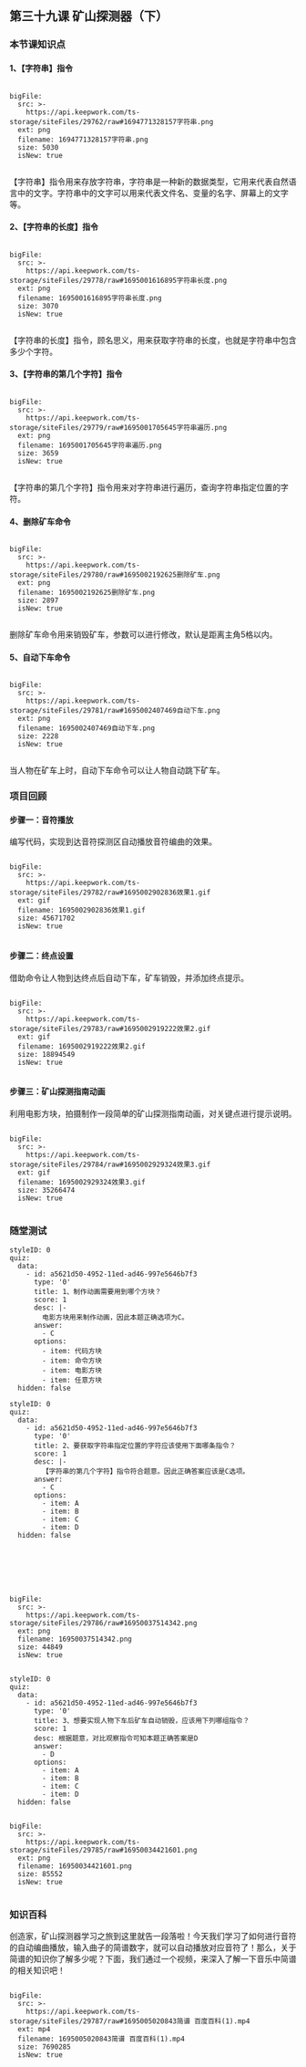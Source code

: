 

## 第三十九课 矿山探测器（下）
### 本节课知识点
#### 1、【字符串】指令
 
 
 
```@BigFile

bigFile:
  src: >-
    https://api.keepwork.com/ts-storage/siteFiles/29762/raw#1694771328157字符串.png
  ext: png
  filename: 1694771328157字符串.png
  size: 5030
  isNew: true
          
```


【字符串】指令用来存放字符串，字符串是一种新的数据类型，它用来代表自然语言中的文字。字符串中的文字可以用来代表文件名、变量的名字、屏幕上的文字等。
 
#### 2、【字符串的长度】指令
 
 
 
```@BigFile

bigFile:
  src: >-
    https://api.keepwork.com/ts-storage/siteFiles/29778/raw#1695001616895字符串长度.png
  ext: png
  filename: 1695001616895字符串长度.png
  size: 3070
  isNew: true
          
```



【字符串的长度】指令，顾名思义，用来获取字符串的长度，也就是字符串中包含多少个字符。

#### 3、【字符串的第几个字符】指令
 
 
 
```@BigFile

bigFile:
  src: >-
    https://api.keepwork.com/ts-storage/siteFiles/29779/raw#1695001705645字符串遍历.png
  ext: png
  filename: 1695001705645字符串遍历.png
  size: 3659
  isNew: true
          
```

【字符串的第几个字符】指令用来对字符串进行遍历，查询字符串指定位置的字符。

#### 4、删除矿车命令
 
```@BigFile

bigFile:
  src: >-
    https://api.keepwork.com/ts-storage/siteFiles/29780/raw#1695002192625删除矿车.png
  ext: png
  filename: 1695002192625删除矿车.png
  size: 2897
  isNew: true
          
```

删除矿车命令用来销毁矿车，参数可以进行修改，默认是距离主角5格以内。

#### 5、自动下车命令

```@BigFile

bigFile:
  src: >-
    https://api.keepwork.com/ts-storage/siteFiles/29781/raw#1695002407469自动下车.png
  ext: png
  filename: 1695002407469自动下车.png
  size: 2228
  isNew: true
          
```


当人物在矿车上时，自动下车命令可以让人物自动跳下矿车。

### 项目回顾

#### 步骤一：音符播放
编写代码，实现到达音符探测区自动播放音符编曲的效果。
 
 
```@BigFile

bigFile:
  src: >-
    https://api.keepwork.com/ts-storage/siteFiles/29782/raw#1695002902836效果1.gif
  ext: gif
  filename: 1695002902836效果1.gif
  size: 45671702
  isNew: true
          
```





#### 步骤二：终点设置
借助命令让人物到达终点后自动下车，矿车销毁，并添加终点提示。
 

 
```@BigFile

bigFile:
  src: >-
    https://api.keepwork.com/ts-storage/siteFiles/29783/raw#1695002919222效果2.gif
  ext: gif
  filename: 1695002919222效果2.gif
  size: 18894549
  isNew: true
          
```

 

 
 

 

#### 步骤三：矿山探测指南动画

利用电影方块，拍摄制作一段简单的矿山探测指南动画，对关键点进行提示说明。

 
```@BigFile

bigFile:
  src: >-
    https://api.keepwork.com/ts-storage/siteFiles/29784/raw#1695002929324效果3.gif
  ext: gif
  filename: 1695002929324效果3.gif
  size: 35266474
  isNew: true
          
```


 
 

### 随堂测试


```@Quiz
styleID: 0
quiz:
  data:
    - id: a5621d50-4952-11ed-ad46-997e5646b7f3
      type: '0'
      title: 1、制作动画需要用到哪个方块？
      score: 1
      desc: |-
        电影方块用来制作动画，因此本题正确选项为C。
      answer:
        - C
      options:
        - item: 代码方块
        - item: 命令方块
        - item: 电影方块
        - item: 任意方块
  hidden: false

```


```@Quiz
styleID: 0
quiz:
  data:
    - id: a5621d50-4952-11ed-ad46-997e5646b7f3
      type: '0'
      title: 2、要获取字符串指定位置的字符应该使用下面哪条指令？
      score: 1
      desc: |-
        【字符串的第几个字符】指令符合题意。因此正确答案应该是C选项。
      answer:
        - C
      options:
        - item: A
        - item: B
        - item: C
        - item: D
  hidden: false

 




```
```@BigFile

bigFile:
  src: >-
    https://api.keepwork.com/ts-storage/siteFiles/29786/raw#16950037514342.png
  ext: png
  filename: 16950037514342.png
  size: 44849
  isNew: true
          
```

```@Quiz
styleID: 0
quiz:
  data:
    - id: a5621d50-4952-11ed-ad46-997e5646b7f3
      type: '0'
      title: 3、想要实现人物下车后矿车自动销毁，应该用下列哪组指令？
      score: 1
      desc: 根据题意，对比观察指令可知本题正确答案是D
      answer:
        - D
      options:
        - item: A
        - item: B
        - item: C
        - item: D
  hidden: false

```



```@BigFile

bigFile:
  src: >-
    https://api.keepwork.com/ts-storage/siteFiles/29785/raw#16950034421601.png
  ext: png
  filename: 16950034421601.png
  size: 85552
  isNew: true
          
```







### 知识百科
创造家，矿山探测器学习之旅到这里就告一段落啦！今天我们学习了如何进行音符的自动编曲播放，输入曲子的简谱数字，就可以自动播放对应音符了！那么，关于简谱的知识你了解多少呢？下面，我们通过一个视频，来深入了解一下音乐中简谱的相关知识吧！

```@BigFile

bigFile:
  src: >-
    https://api.keepwork.com/ts-storage/siteFiles/29787/raw#1695005020843简谱 百度百科(1).mp4
  ext: mp4
  filename: 1695005020843简谱 百度百科(1).mp4
  size: 7690285
  isNew: true
          
```